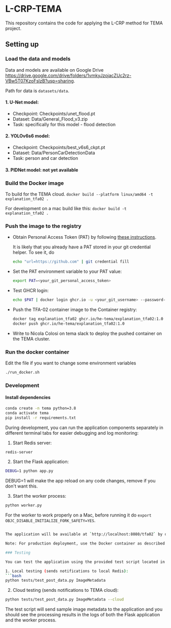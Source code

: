 # L-CRP-TEMA

This repository contains the code for applying the L-CRP method for TEMA project. 

## Setting up

### Load the data and models

Data and models are available on Google Drive https://drive.google.com/drive/folders/1vmkyJzojacZUc2rz-VBw5T07KzoFslzB?usp=sharing. 

Path for data is `datasets/data`.

#### 1. U-Net model: 
- Checkpoint: Checkpoints/unet_flood.pt
- Dataset: Data/General_Flood_v3.zip
- Task: specifically for this model - flood detection

#### 2. YOLOv6s6 model:
- Checkpoint: Checkpoints/best_v6s6_ckpt.pt
- Dataset: Data/PersonCarDetectionData 
- Task: person and car detection

#### 3. PIDNet model: not yet available


### Build the Docker image

To build for the TEMA cloud.
`docker build --platform linux/amd64 -t explanation_tfa02 .`

For development on a mac build like this:
`docker build -t explanation_tfa02 .`




### Push the image to the registry

- Obtain Personal Access Token (PAT) by following [these instructions](https://docs.github.com/en/authentication/keeping-your-account-and-data-secure/managing-your-personal-access-tokens).

    It is likely that you already have a PAT stored in your git credential helper.
    To see it, do
    ``` bash
    echo "url=https://github.com" | git credential fill
    ```

- Set the PAT environment variable to your PAT value:
     ```bash
     export PAT=<your_git_personal_access_token>
     ```

- Test GHCR login:
     ```bash
     echo $PAT | docker login ghcr.io -u <your_git_username> --password-stdin
     ```

 - Push the TFA-02 container image to the Container registry:
     ```bash
     docker tag explanation_tfa02 ghcr.io/he-tema/explanation_tfa02:1.0
     docker push ghcr.io/he-tema/explanation_tfa02:1.0
     ```
- Write to Nicola Colosi on tema slack to deploy the pushed container on the TEMA cluster.

### Run the docker container

Edit the file if you want to change some environment variables
```bash
./run_docker.sh
```

### Development

#### Install dependencies
```bash
conda create -n tema python=3.8
conda activate tema
pip install -r requirements.txt
```

During development, you can run the application components separately in different terminal tabs for easier debugging and log monitoring:

1. Start Redis server:
```bash
redis-server
```

2. Start the Flask application:
```bash
DEBUG=1 python app.py
```
DEBUG=1 will make the app reload on any code changes, remove if you don't want this.

3. Start the worker process:
```bash
python worker.py
```
For the worker to work properly on a Mac, before running it do `export OBJC_DISABLE_INITIALIZE_FORK_SAFETY=YES`.
```bash

The application will be available at `http://localhost:8080/tfa02` by default.

Note: For production deployment, use the Docker container as described in the "Run the docker container" section above.

### Testing

You can test the application using the provided test script located in the `tests/` folder. There are two ways to run the tests:

1. Local testing (sends notifications to local Redis):
```bash
python tests/test_post_data.py ImageMetadata
```

2. Cloud testing (sends notifications to TEMA cloud):
```bash
python tests/test_post_data.py ImageMetadata --cloud
```

The test script will send sample image metadata to the application and you should see the processing results in the logs of both the Flask application and the worker process.



